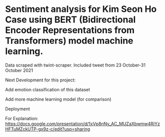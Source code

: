 # Sentiment analysis for Kim Seon Ho Case using  BERT (Bidirectional Encoder Representations from Transformers) model machine learning.

Data scraped with twint-scraper. Included tweet from 23 October-31 October 2021

Next Development for this project:

Add emotion classification of this dataset

Add more machine learning model (for comparison)

Deployment

For Explanation: https://docs.google.com/presentation/d/1xVp8nNy_AC_MUZaXbwmw4RiYzHFTuMZckUTP-gx9z-c/edit?usp=sharing
